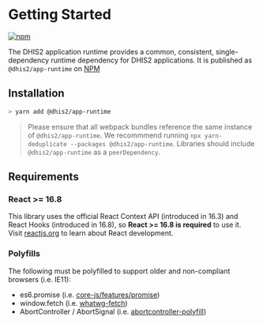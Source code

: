 # Getting Started

[![npm](https://img.shields.io/npm/v/@dhis2/app-runtime.svg)](https://www.npmjs.com/package/@dhis2/app-runtime)

The DHIS2 application runtime provides a common, consistent, single-dependency runtime dependency for DHIS2 applications. It is published as `@dhis2/app-runtime` on [NPM](https://www.npmjs.com/package/@dhis2/app-runtime)

## Installation

```bash
> yarn add @dhis2/app-runtime
```

> Please ensure that all webpack bundles reference the same instance of `@dhis2/app-runtime`. We recommmend running `npx yarn-deduplicate --packages @dhis2/app-runtime`. Libraries should include `@dhis2/app-runtime` as a `peerDependency`.

## Requirements

### React >= 16.8

This library uses the official React Context API (introduced in 16.3) and React Hooks (introduced in 16.8), so **React >= 16.8 is required** to use it. Visit [reactjs.org](https://reactjs.org) to learn about React development.

### Polyfills

The following must be polyfilled to support older and non-compliant browsers (i.e. IE11):

-   es6.promise (i.e. [core-js/features/promise](https://github.com/zloirock/core-js))
-   window.fetch (i.e. [whatwg-fetch](https://github.com/github/fetch))
-   AbortController / AbortSignal (i.e. [abortcontroller-polyfill](https://www.npmjs.com/package/abortcontroller-polyfill))

